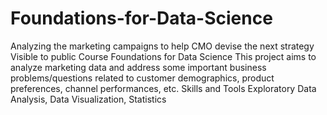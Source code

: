 # Foundations-for-Data-Science
Analyzing the marketing campaigns to help CMO devise the next strategy Visible to public Course Foundations for Data Science  This project aims to analyze marketing data and address some important business problems/questions related to customer demographics, product preferences, channel performances, etc.  Skills and Tools  Exploratory Data Analysis, Data Visualization, Statistics
